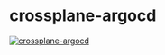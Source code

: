 # crossplane-argocd

[![crossplane-argocd](https://github.com/atrakic/crossplane-argocd/actions/workflows/crossplane-argocd.yml/badge.svg)](https://github.com/atrakic/crossplane-argocd/actions/workflows/crossplane-argocd.yml)
